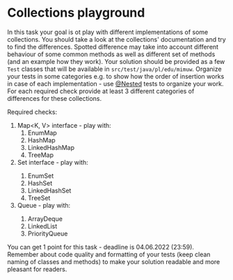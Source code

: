 # Collections playground

In this task your goal is ot play with different implementations of some collections.
You should take a look at the collections' documentation and try to find the differences.
Spotted difference may take into account different behaviour of some common methods as
well as different set of methods (and an example how they work).
Your solution should be provided as a few `Test` classes that will be available in
`src/test/java/pl/edu/mimuw`. Organize your tests in some categories e.g. to show how the order of insertion
works in case of each implementation - use [@Nested](https://junit.org/junit5/docs/current/user-guide/#writing-tests-nested)
tests to organize your work. For each required check provide at least 3 different categories of
differences for these collections.

Required checks:
1. Map<K, V> interface - play with:
   1. EnumMap
   2. HashMap
   3. LinkedHashMap
   4. TreeMap
2. Set<V> interface - play with:
   1. EnumSet
   2. HashSet
   3. LinkedHashSet
   4. TreeSet
3. Queue<V>  - play with:
   1. ArrayDeque
   2. LinkedList
   3. PriorityQueue

You can get 1 point for this task - deadline is 04.06.2022 (23:59). Remember about code quality and
formatting of your tests (keep clean naming of classes and methods) to make your solution readable and more
pleasant for readers.
